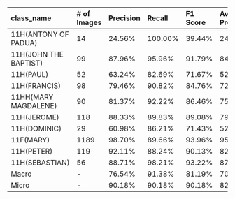| class_name            | # of Images   | Precision   | Recall   | F1 Score   | Average Precision   |
|:----------------------|:--------------|:------------|:---------|:-----------|:--------------------|
| 11H(ANTONY OF PADUA)  | 14            | 24.56%      | 100.00%  | 39.44%     | 24.56%              |
| 11H(JOHN THE BAPTIST) | 99            | 87.96%      | 95.96%   | 91.79%     | 84.62%              |
| 11H(PAUL)             | 52            | 63.24%      | 82.69%   | 71.67%     | 52.77%              |
| 11H(FRANCIS)          | 98            | 79.46%      | 90.82%   | 84.76%     | 72.65%              |
| 11HH(MARY MAGDALENE)  | 90            | 81.37%      | 92.22%   | 86.46%     | 75.42%              |
| 11H(JEROME)           | 118           | 88.33%      | 89.83%   | 89.08%     | 79.99%              |
| 11H(DOMINIC)          | 29            | 60.98%      | 86.21%   | 71.43%     | 52.78%              |
| 11F(MARY)             | 1189          | 98.70%      | 89.66%   | 93.96%     | 95.09%              |
| 11H(PETER)            | 119           | 92.11%      | 88.24%   | 90.13%     | 82.02%              |
| 11H(SEBASTIAN)        | 56            | 88.71%      | 98.21%   | 93.22%     | 87.18%              |
| Macro                 | -             | 76.54%      | 91.38%   | 81.19%     | 70.71%              |
| Micro                 | -             | 90.18%      | 90.18%   | 90.18%     | 82.31%              |
